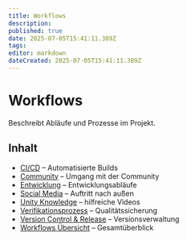 ```yaml
---
title: Workflows
description:
published: true
date: 2025-07-05T15:41:11.389Z
tags:
editor: markdown
dateCreated: 2025-07-05T15:41:11.389Z
---
```


# Workflows

Beschreibt Abläufe und Prozesse im Projekt.

## Inhalt
- [CI/CD](CI-CD.md) – Automatisierte Builds
- [Community](Community.md) – Umgang mit der Community
- [Entwicklung](Entwicklung.md) – Entwicklungsabläufe
- [Social Media](SocialMedia.md) – Auftritt nach außen
- [Unity Knowledge](UnityKnowledge.md) – hilfreiche Videos
- [Verifikationsprozess](Verifikationsprozess.md) – Qualitätssicherung
- [Version Control & Release](VersionControl-Release.md) – Versionsverwaltung
- [Workflows Übersicht](Workflows.md) – Gesamtüberblick
